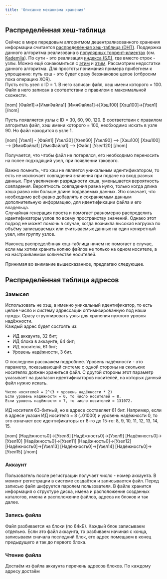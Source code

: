 ```yaml
---
title: 'Описание механизма хранения'
---
```


## Распределённая хеш-таблица
Сейчас в мире передовым алгоритмом децентрализованного хранения информации считается [распределённая хэш-таблица (DHT)](https://ru.wikipedia.org/wiki/Распределённая_хеш-таблица). Поддержка данного алгоритма реализована в [популярных торрент-клиентах](https://ru.wikibooks.org/wiki/BitTorrent/DHT) (см. [Kademlia](https://habr.com/post/107342/)). По сути - это реализация [индекса (БД)](https://ru.wikipedia.org/wiki/Индекс_(базы_данных)), где вместо строк - узлы. 
Можно ещё ознакомиться с [этим](https://ru.wikipedia.org/wiki/Быстрая_сортировка) и [этим](https://ru.wikipedia.org/wiki/Алгоритм_сортировки).
Рассмотрим недостатки данного алгоритма. Для простоты понимания примера прибегнем к упрощению: путь хэш - это будет сразу беззнаковое целое (отбросим пока операцию XOR).  
Пусть есть узел с ID = 1. В него записан файл, хэш имени которого = 100. Файл в него записан в соответствии с правилом о максимальной схожести.  

[nom]
[Файл1]->[ИмяФайла1]
[ИмяФайла1]->[Хэш100]
[Хэш100]->[Узел1]
[/nom]

Пусть появляется узлы с ID = 30, 60, 90, 120. В соответствии с правилом алгоритма файл, хэш имени которого = 100, необходимо искать в узле 90. Но файл находится в узле 1.

[nom]
[Узел1] - [Файл1]
[Узел30]
[Узел60]
[Узел90] --> [Хэш100]
[Хэш100] --> [ИмяФайла1]
[ИмяФайла1] --> [Файл]
[Узел120]
[/nom]

Получается, что чтобы файл не потерялся, его необходимо переносить на полее подходящий узел, при появлении такового.  
  
Важно помнить, что хэш не является уникальным идентификатором, то есть не исключает совпадения значения при подаче на вход разных данных. При увеличении разрядности хэша, уменьшается вероятность совпадения. Вероятность совпадения равна нулю, только когда длина хэша равна или больше длине подаваемых данных. Это означает, что необходимо всё-равно добавлять к сохраняемым данным дополнительную информацию, для идентификации файла и его владельца.  
Случайная генерация проста и помогает равномерно распределить идентификаторы узлов по всему пространству значений. Однако этот подход не может помочь в случае, когда возникла высокая нагрузка по объёму записываемых или считываемых данных на один конкретный узел, или группу узлов.

Наконец распределённая хэш-таблица ничем не помогает в случае, если мы хотим хранить копию файлов не только на одном носителе, а на настраиваемом количестве носителей.  
  
Принимая во внимание вышесказанное, предлагаю следующее.  

## Распределённая таблица адресов
### Замысел
Использовать не хэш, а именно уникальный идентификатор, то есть целое число и систему адрессации оптимизированную под наши нужды. Сразу сгруппировать узлы для хранения нужного уровня надёжности.  
Каждый адрес будет состоять из:
* ИД аккаунта, 32 бит;
* ИД блока в аккаунте, 64 бит;
* ИД носителя, 61 бит;
* Уровень надёжности, 3 бит.

О последнем расскажем подробнее. Уровень надёжности - это параметр, показывающий системе с одной стороны на скольких носителях должен храниться файл. С другой стороны этот параметр указывает на диапазон идентификаторов носителей, на которых данный файл нужно искать.  

```
Число носителей = 2^(3 + уровень_надёжности * 2)  
Если уровень надёжности = 0, то число носителей = 8.
Если уровень надёжности = 7, то число носителей = 131072.
```

ИД носителя 63-битный, но в адресе составляет 61 бит. Например, если в адресе указан ИД носителя = 8 (..01000) и уровень надёжности 0, то это означает все идентификаторы от 8-го до 15-го: 8, 9, 10, 11, 12, 13, 14, 15.

[nom]
[Надёжность0]->[Узел8]
[Надёжность0]->[Узел9]
[Надёжность0]->[Узел10]
[Надёжность0]->[Узел11]
[Надёжность0]->[Узел12]
[Надёжность0]->[Узел13]
[Надёжность0]->[Узел14]
[Надёжность0]->[Узел15]
[/nom]

### Аккаунт
Пользователь после регистрации получает число - номер аккаунта. В момент регистрации в системе создаётся и записывается файл. Перед записью файл шифруется паролем пользователя. В файле хранится информация о структуре диска, имена и расположение созданных каталогов, имена и расположение файлов, адреса их блоков и так далее.

### Запись файла
Файл разбивается на блоки (по 64кБ). Каждый блок записываем отдельно. Если это файл аккаунта, то разбиваем начиная с конца, записываем сначала последний блок, его адрес помещаем в конец предыдущего и так до первого блока.

### Чтение файла
Достаём из файла аккаунта перечень адресов блоков. По каждому адресу достаём 

